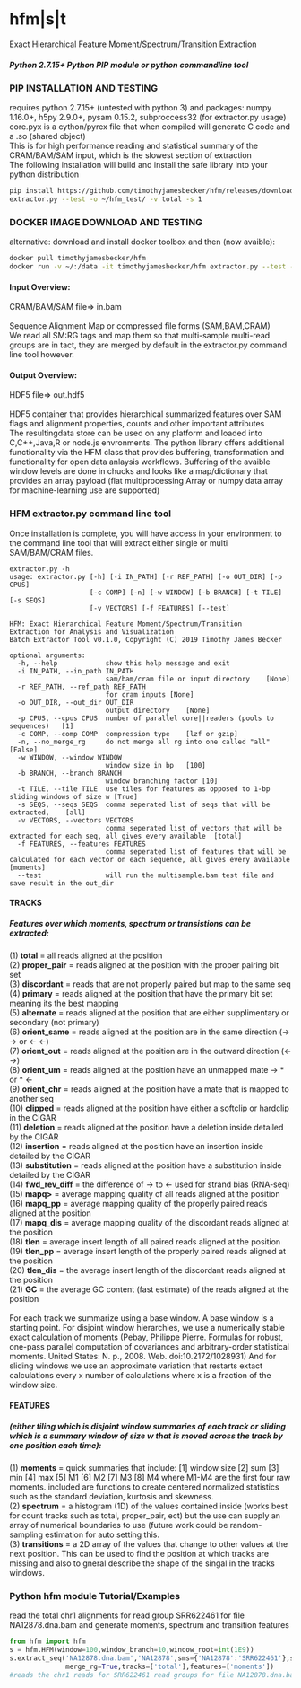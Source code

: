 # hfm|s|t
Exact Hierarchical Feature Moment/Spectrum/Transition Extraction<br>

##### Python 2.7.15+ Python PIP module or python commandline tool

### PIP INSTALLATION AND TESTING
requires python 2.7.15+ (untested with python 3) and packages: numpy 1.16.0+, h5py 2.9.0+, pysam 0.15.2, subproccess32 (for extractor.py usage)<br>
core.pyx is a cython/pyrex file that when compiled will generate C code and a .so (shared object)<br>
This is for high performance reading and statistical summary of the CRAM/BAM/SAM input, which is the slowest section of extraction<br>
The following installation will build and install the safe library into your python distribution<br>

```bash
pip install https://github.com/timothyjamesbecker/hfm/releases/download/0.1.0/hfm-0.1.0.tar.gz
extractor.py --test -o ~/hfm_test/ -v total -s 1

```
### DOCKER IMAGE DOWNLOAD AND TESTING
alternative: download and install docker toolbox and then (now avaible):
```bash
docker pull timothyjamesbecker/hfm
docker run -v ~/:/data -it timothyjamesbecker/hfm extractor.py --test -o /data/hfm_test/ -v total -s 1
```

#### Input Overview:
CRAM/BAM/SAM file=> in.bam<br><br>
Sequence Alignment Map or compressed file forms (SAM,BAM,CRAM)<br>
We read all SM:RG tags and map them so that multi-sample multi-read groups are in tact, they are merged by default in the extractor.py command line tool however.
#### Output Overview:
HDF5 file=> out.hdf5<br><br>
HDF5 container that provides hierarchical summarized features over SAM flags and alignment properties, counts and other important attributes<br> The resultingdata store can be used on any platform and loaded into C,C++,Java,R or node.js envronments.
The python library offers additional functionality via the HFM class that provides buffering, transformation and functionality for open data anlaysis workflows. Buffering of the avaible window levels are done in chucks and looks like a map/dictionary that provides an array payload (flat multiprocessing Array or numpy data array for machine-learning use are supported)<br>


### HFM extractor.py command line tool
Once installation is complete, you will have access in your environment to the command line tool that will extract either single or multi SAM/BAM/CRAM files.
```
extractor.py -h
usage: extractor.py [-h] [-i IN_PATH] [-r REF_PATH] [-o OUT_DIR] [-p CPUS]
                    [-c COMP] [-n] [-w WINDOW] [-b BRANCH] [-t TILE] [-s SEQS]
                    [-v VECTORS] [-f FEATURES] [--test]

HFM: Exact Hierarchical Feature Moment/Spectrum/Transition
Extraction for Analysis and Visualization
Batch Extractor Tool v0.1.0, Copyright (C) 2019 Timothy James Becker

optional arguments:
  -h, --help            show this help message and exit
  -i IN_PATH, --in_path IN_PATH
                        sam/bam/cram file or input directory	[None]
  -r REF_PATH, --ref_path REF_PATH
                        for cram inputs	[None]
  -o OUT_DIR, --out_dir OUT_DIR
                        output directory	[None]
  -p CPUS, --cpus CPUS  number of parallel core||readers (pools to sequences)	[1]
  -c COMP, --comp COMP  compression type	[lzf or gzip]
  -n, --no_merge_rg     do not merge all rg into one called "all"	[False]
  -w WINDOW, --window WINDOW
                        window size in bp	[100]
  -b BRANCH, --branch BRANCH
                        window branching factor	[10]
  -t TILE, --tile TILE  use tiles for features as opposed to 1-bp sliding windows of size w	[True]
  -s SEQS, --seqs SEQS  comma seperated list of seqs that will be extracted, 	[all]
  -v VECTORS, --vectors VECTORS
                        comma seperated list of vectors that will be extracted for each seq, all gives every available	[total]
  -f FEATURES, --features FEATURES
                        comma seperated list of features that will be calculated for each vector on each sequence, all gives every available	[moments]
  --test                will run the multisample.bam test file and save result in the out_dir

```

#### TRACKS
##### Features over which moments, spectrum or transistions can be extracted:<br>
(1) <b>total</b> = all reads aligned at the position<br>
(2) <b>proper_pair</b> = reads aligned at the position with the proper pairing bit set<br>
(3) <b>discordant</b> = reads that are not properly paired but map to the same seq<br>
(4) <b>primary</b> = reads aligned at the position that have the primary bit set meaning its the best mapping<br>
(5) <b>alternate</b> = reads aligned at the position that are either supplimentary or secondary (not primary)<br>
(6) <b>orient_same</b> = reads aligned at the position are in the same direction (-> -> or <- <-)<br>
(7) <b>orient_out</b> = reads aligned at the position are in the outward direction (<- ->) <br>
(8) <b>orient_um</b> = reads aligned at the position have an unmapped mate -> * or * <-<br>
(9) <b>orient_chr</b> = reads aligned at the position have a mate that is mapped to another seq<br>
(10) <b>clipped</b> = reads aligned at the position have either a softclip or hardclip in the CIGAR<br>
(11) <b>deletion</b> = reads aligned at the position have a deletion inside detailed by the CIGAR<br>
(12) <b>insertion</b> = reads aligned at the position have an insertion inside detailed by the CIGAR<br>
(13) <b>substitution</b> = reads aligned at the position have a substitution inside detailed by the CIGAR<br>
(14) <b>fwd_rev_diff</b> = the difference of -> to <- used for strand bias (RNA-seq)<br>
(15) <b>mapq></b> = average mapping quality of all reads aligned at the position<br>
(16) <b>mapq_pp</b> = average mapping quality of the properly paired reads aligned at the position<br>
(17) <b>mapq_dis</b> = average mapping quality of the discordant reads aligned at the position<br>
(18) <b>tlen</b> = average insert length of all paired reads aligned at the position<br>
(19) <b>tlen_pp</b> = average insert length of the properly paired reads aligned at the position<br>
(20) <b>tlen_dis</b> = the average insert length of the discordant reads aligned at the position<br>
(21) <b>GC</b> = the average GC content (fast estimate) of the reads aligned at the position<br>
<br>
For each track we summarize using a base window. A base window is a starting point.  For disjoint window hierarchies, we use a numerically stable exact calculation of moments (Pebay, Philippe Pierre. Formulas for robust, one-pass parallel computation of covariances and arbitrary-order statistical moments. United States: N. p., 2008. Web. doi:10.2172/1028931) And for sliding windows we use an approximate variation that restarts extact calculations every x number of calculations where x is a fraction of the window size.
#### FEATURES 
##### (either tiling which is disjoint window summaries of each track or sliding which is a summary window of size w that is moved across the track by one position each time):
(1) <b>moments</b> = quick summaries that include: [1] window size [2] sum [3] min [4] max [5] M1 [6] M2 [7] M3 [8] M4 where M1-M4 are the first four raw moments. included are functions to create centered normalized statistics such as the standard deviation, kurtosis and skewness.<br>
(2) <b>spectrum</b> = a histogram (1D) of the values contained inside (works best for count tracks such as total, proper_pair, ect) but the use can supply an array of numerical boundaries to use (future work could be random-sampling estimation for auto setting this.<br>
(3) <b>transitions</b> = a 2D array of the values that change to other values at the next position.  This can be used to find the position at which tracks are missing and also to gneral describe the shape of the singal in the tracks windows.<br>

### Python hfm module Tutorial/Examples
read the total chr1 alignments for read group SRR622461 for file NA12878.dna.bam and generate moments, spectrum and transition features
```python
from hfm import hfm
s = hfm.HFM(window=100,window_branch=10,window_root=int(1E9))
s.extract_seq('NA12878.dna.bam','NA12878',sms={'NA12878':'SRR622461'},seq={'chr1':249250621},
              merge_rg=True,tracks=['total'],features=['moments'])
#reads the chr1 reads for SRR622461 read groups for file NA12878.dna.bam
```

